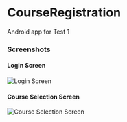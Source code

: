 # CourseRegistration
 Android app for Test 1

### Screenshots

#### Login Screen
![Login Screen](https://photos.app.goo.gl/Uj5VyDaLMqkmVtdh8)

#### Course Selection Screen
![Course Selection Screen](https://photos.app.goo.gl/UG8gnbWmQgfRELXf7)
